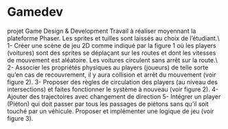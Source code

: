 # Gamedev
projet Game Design &amp; Development
Travail à réaliser moyennant la plateforme Phaser. Les sprites et tuilles sont laissés au
choix de l’étudiant.\\
1- Créer une scène de jeu 2D comme indiqué par la figure 1 où les players
(voitures) sont des sprites se déplaçant sur les routes et dont les vitesses de
mouvement est aléatoire. Les voitures circulent sans arrêt sur la route.\\
2- Associer les propriétés physiques au players (joueurs) de telle sorte qu’en cas de
recouvrement, il y aura collision et arrêt du mouvement (voir figure 2).
3- Proposer des règles de circulation des players (au niveau des intersections) et
faites fonctionner le système à nouveau (voir figure 2).
4- Ajouter des trajectoires avec changement de direction
5- Intégrer un player (Piéton) qui doit passer par tous les passages de piétons sans
qu’il soit touché par un véhicule. Proposer et implémenter une logique de jeu
(voir figure 3).
